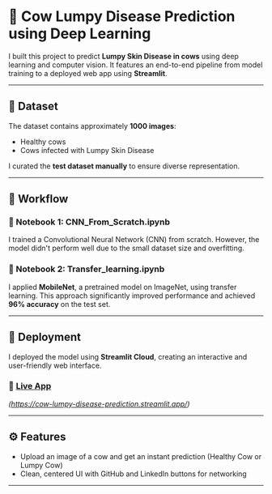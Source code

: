 # 🐄 Cow Lumpy Disease Prediction using Deep Learning

I built this project to predict **Lumpy Skin Disease in cows** using deep learning and computer vision. It features an end-to-end pipeline from model training to a deployed web app using **Streamlit**.

---

## 📁 Dataset

The dataset contains approximately **1000 images**:
- Healthy cows
- Cows infected with Lumpy Skin Disease

I curated the **test dataset manually** to ensure diverse representation.

---

## 🧪 Workflow

### 📓 Notebook 1: CNN_From_Scratch.ipynb
I trained a Convolutional Neural Network (CNN) from scratch. However, the model didn't perform well due to the small dataset size and overfitting.

### 📓 Notebook 2: Transfer_learning.ipynb
I applied **MobileNet**, a pretrained model on ImageNet, using transfer learning. This approach significantly improved performance and achieved **96% accuracy** on the test set.

---

## 🚀 Deployment

I deployed the model using **Streamlit Cloud**, creating an interactive and user-friendly web interface.

### 🔗 [Live App](#)
*(https://cow-lumpy-disease-prediction.streamlit.app/)*

---

## ⚙️ Features

- Upload an image of a cow and get an instant prediction (Healthy Cow or Lumpy Cow)
- Clean, centered UI with GitHub and LinkedIn buttons for networking

---
